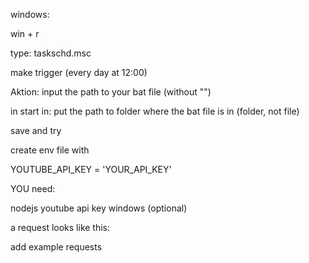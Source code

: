 windows:

win + r

type: taskschd.msc

make trigger (every day at 12:00)

Aktion:
input the path to your bat file (without "")

in start in:
put the path to folder where the bat file is in (folder, not file)

save and try 


create env file with 

YOUTUBE_API_KEY = 'YOUR_API_KEY'


YOU need:

nodejs
youtube api key
windows (optional)



a request looks like this:

add example requests